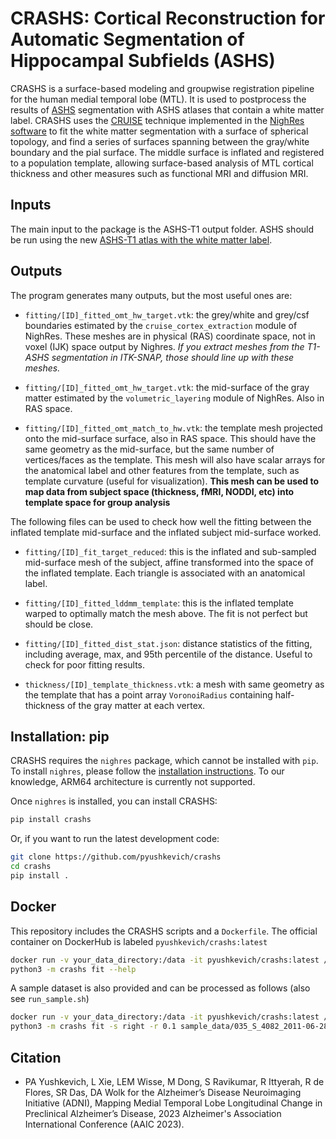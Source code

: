 # CRASHS: Cortical Reconstruction for Automatic Segmentation of Hippocampal Subfields (ASHS)
CRASHS is a surface-based modeling and groupwise registration pipeline for the human medial temporal lobe (MTL). It is used to postprocess the results of [ASHS](https://github.com/pyushkevich/ashs) segmentation with ASHS atlases that contain a white matter label. CRASHS uses the [CRUISE](https://doi.org/10.1016/j.neuroimage.2004.06.043) technique implemented in the [NighRes software](https://nighres.readthedocs.io/en/latest/) to fit the white matter segmentation with a surface of spherical topology, and find a series of surfaces spanning between the gray/white boundary and the pial surface. The middle surface is inflated and registered to a population template, allowing surface-based analysis of MTL cortical thickness and other measures such as functional MRI and diffusion MRI. 

## Inputs
The main input to the package is the ASHS-T1 output folder. ASHS should be run using the new [ASHS-T1 atlas with the white matter label](https://www.nitrc.org/frs/downloadlink.php/13554).

## Outputs
The program generates many outputs, but the most useful ones are:
* `fitting/[ID]_fitted_omt_hw_target.vtk`: the grey/white and grey/csf boundaries estimated by the `cruise_cortex_extraction` module of NighRes. These meshes are in physical (RAS) coordinate space, not in voxel (IJK) space output by Nighres. *If you extract meshes from the T1-ASHS segmentation in ITK-SNAP, those should line up with these meshes.*

* `fitting/[ID]_fitted_omt_hw_target.vtk`: the mid-surface of the gray matter estimated by the `volumetric_layering` module of NighRes. Also in RAS space.

* `fitting/[ID]_fitted_omt_match_to_hw.vtk`: the template mesh projected onto the mid-surface surface, also in RAS space. This should have the same geometry as the mid-surface, but the same number of vertices/faces as the template. This mesh will also have scalar arrays for the anatomical label and other features from the template, such as template curvature (useful for visualization). **This mesh can be used to map data from subject space (thickness, fMRI, NODDI, etc) into template space for group analysis**

The following files can be used to check how well the fitting between the inflated template mid-surface and the inflated subject mid-surface worked.

* `fitting/[ID]_fit_target_reduced`: this is the inflated and sub-sampled mid-surface mesh of the subject, affine transformed into the space of the inflated template. Each triangle is associated with an anatomical label.

* `fitting/[ID]_fitted_lddmm_template`: this is the inflated template warped to optimally match the mesh above. The fit is not perfect but should be close.

* `fitting/[ID]_fitted_dist_stat.json`: distance statistics of the fitting, including average, max, and 95th percentile of the distance. Useful to check for poor fitting results.

* `thickness/[ID]_template_thickness.vtk`: a mesh with same geometry as the template that has a point array `VoronoiRadius` containing half-thickness of the gray matter at each vertex.

## Installation: pip

CRASHS requires the `nighres` package, which cannot be installed with `pip`. To install `nighres`, please follow the [installation instructions](https://nighres.readthedocs.io/en/latest/). To our knowledge, ARM64 architecture is currently not supported.

Once `nighres` is installed, you can install CRASHS:

```sh
pip install crashs
```

Or, if you want to run the latest development code:

```sh
git clone https://github.com/pyushkevich/crashs
cd crashs
pip install .
```

## Docker
This repository includes the CRASHS scripts and a `Dockerfile`. The official container on DockerHub is labeled `pyushkevich/crashs:latest`

```sh
docker run -v your_data_directory:/data -it pyushkevich/crashs:latest /bin/bash
python3 -m crashs fit --help
```

A sample dataset is also provided and can be processed as follows (also see `run_sample.sh`)

```sh
docker run -v your_data_directory:/data -it pyushkevich/crashs:latest /bin/bash
python3 -m crashs fit -s right -r 0.1 sample_data/035_S_4082_2011-06-28 templates/crashs_template_01 /data/test
```

## Citation
* PA Yushkevich, L Xie, LEM Wisse, M Dong, S Ravikumar, R Ittyerah,  R de Flores, SR Das, DA Wolk for the Alzheimer’s Disease Neuroimaging Initiative (ADNI), Mapping Medial Temporal Lobe Longitudinal Change in Preclinical Alzheimer’s Disease, 2023 Alzheimer's Association International Conference (AAIC 2023).


    
